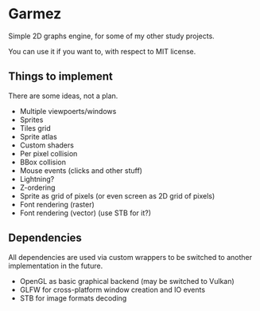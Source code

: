 # Garmez
Simple 2D graphs engine, for some of my other study projects.

You can use it if you want to, with respect to MIT license.

## Things to implement

There are some ideas, not a plan.

* Multiple viewpoerts/windows
* Sprites
* Tiles grid
* Sprite atlas
* Custom shaders
* Per pixel collision
* BBox collision
* Mouse events (clicks and other stuff)
* Lightning?
* Z-ordering
* Sprite as grid of pixels (or even screen as 2D grid of pixels)
* Font rendering (raster)
* Font rendering (vector) (use STB for it?)

## Dependencies

All dependencies are used via custom wrappers to be switched to another implementation in the future.

* OpenGL as basic graphical backend (may be switched to Vulkan)
* GLFW for cross-platform window creation and IO events
* STB for image formats decoding
